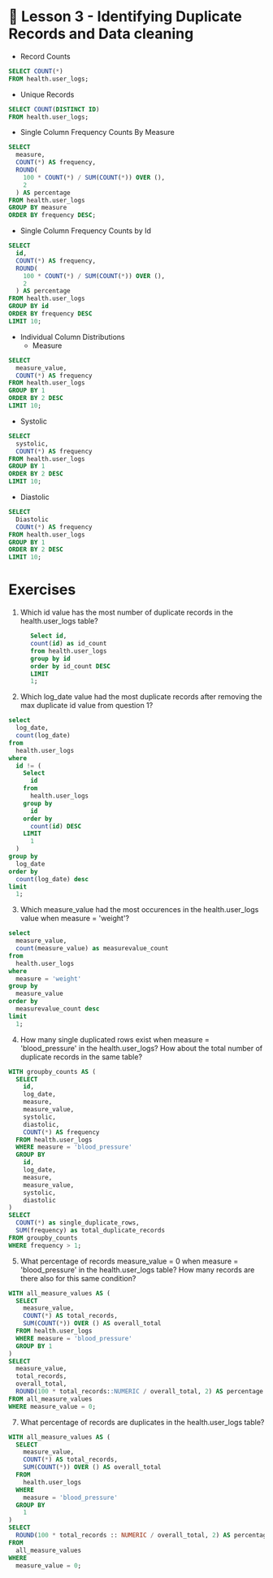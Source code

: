 # 📍 Lesson 3 - Identifying Duplicate Records and Data cleaning 

* Record Counts

```sql
SELECT COUNT(*)
FROM health.user_logs;
```
* Unique Records

```sql
SELECT COUNT(DISTINCT ID) 
FROM health.user_logs;
```

* Single Column Frequency Counts By Measure

```sql
SELECT
  measure,
  COUNT(*) AS frequency,
  ROUND(
    100 * COUNT(*) / SUM(COUNT(*)) OVER (),
    2
  ) AS percentage
FROM health.user_logs
GROUP BY measure
ORDER BY frequency DESC;
```

* Single Column Frequency Counts by Id
```sql
SELECT
  id,
  COUNT(*) AS frequency,
  ROUND(
    100 * COUNT(*) / SUM(COUNT(*)) OVER (),
    2
  ) AS percentage
FROM health.user_logs
GROUP BY id
ORDER BY frequency DESC
LIMIT 10;
```

* Individual Column Distributions
    * Measure 

```sql
SELECT
  measure_value,
  COUNT(*) AS frequency
FROM health.user_logs
GROUP BY 1
ORDER BY 2 DESC
LIMIT 10;
```

  * Systolic
```sql
SELECT
  systolic,
  COUNT(*) AS frequency
FROM health.user_logs
GROUP BY 1
ORDER BY 2 DESC
LIMIT 10;
```
  * Diastolic
```sql
SELECT
  Diastolic
  COUNt(*) AS frequency
FROM health.user_logs
GROUP BY 1
ORDER BY 2 DESC 
LIMIT 10;
```


# Exercises

1. Which id value has the most number of duplicate records in the health.user_logs table?
```sql
      Select id, 
      count(id) as id_count 
      from health.user_logs 
      group by id 
      order by id_count DESC 
      LIMIT 
      1;
```
  
2. Which log_date value had the most duplicate records after removing the max duplicate id value from question 1?
```sql
select
  log_date,
  count(log_date)
from
  health.user_logs
where
  id != (
    Select
      id
    from
      health.user_logs
    group by
      id
    order by
      count(id) DESC
    LIMIT
      1
  )
group by
  log_date
order by
  count(log_date) desc
limit
  1;
```

3. Which measure_value had the most occurences in the health.user_logs value when measure = 'weight'?
```sql
select
  measure_value,
  count(measure_value) as measurevalue_count
from
  health.user_logs
where
  measure = 'weight'
group by
  measure_value
order by
  measurevalue_count desc
limit
  1;
```

4. How many single duplicated rows exist when measure = 'blood_pressure' in the health.user_logs? How about the total number of duplicate records in the same table?
```sql
WITH groupby_counts AS (
  SELECT
    id,
    log_date,
    measure,
    measure_value,
    systolic,
    diastolic,
    COUNT(*) AS frequency
  FROM health.user_logs
  WHERE measure = 'blood_pressure'
  GROUP BY
    id,
    log_date,
    measure,
    measure_value,
    systolic,
    diastolic
)
SELECT
  COUNT(*) as single_duplicate_rows,
  SUM(frequency) as total_duplicate_records
FROM groupby_counts
WHERE frequency > 1;
```
  
5. What percentage of records measure_value = 0 when measure = 'blood_pressure' in the health.user_logs table? How many records are there also for this same condition?
```sql
WITH all_measure_values AS (
  SELECT
    measure_value,
    COUNT(*) AS total_records,
    SUM(COUNT(*)) OVER () AS overall_total
  FROM health.user_logs
  WHERE measure = 'blood_pressure'
  GROUP BY 1
)
SELECT
  measure_value,
  total_records,
  overall_total,
  ROUND(100 * total_records::NUMERIC / overall_total, 2) AS percentage
FROM all_measure_values
WHERE measure_value = 0;
```

7. What percentage of records are duplicates in the health.user_logs table?
```sql
WITH all_measure_values AS (
  SELECT
    measure_value,
    COUNT(*) AS total_records,
    SUM(COUNT(*)) OVER () AS overall_total
  FROM
    health.user_logs
  WHERE
    measure = 'blood_pressure'
  GROUP BY
    1
)
SELECT
  ROUND(100 * total_records :: NUMERIC / overall_total, 2) AS percentage
FROM
  all_measure_values
WHERE
  measure_value = 0;
```
